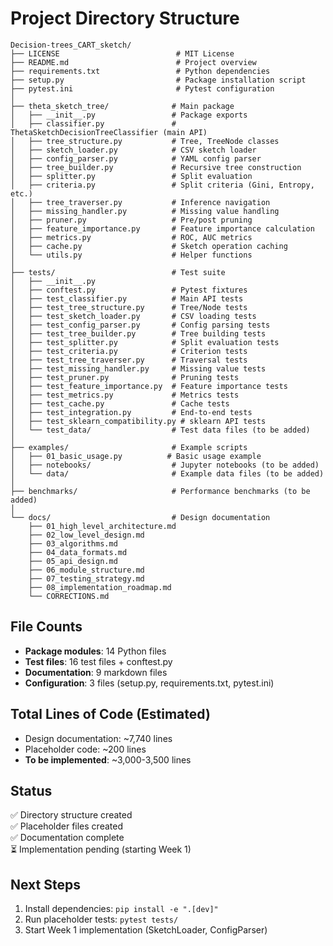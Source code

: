 # Project Directory Structure

```
Decision-trees_CART_sketch/
├── LICENSE                          # MIT License
├── README.md                        # Project overview
├── requirements.txt                 # Python dependencies
├── setup.py                         # Package installation script
├── pytest.ini                       # Pytest configuration
│
├── theta_sketch_tree/              # Main package
│   ├── __init__.py                 # Package exports
│   ├── classifier.py               # ThetaSketchDecisionTreeClassifier (main API)
│   ├── tree_structure.py           # Tree, TreeNode classes
│   ├── sketch_loader.py            # CSV sketch loader
│   ├── config_parser.py            # YAML config parser
│   ├── tree_builder.py             # Recursive tree construction
│   ├── splitter.py                 # Split evaluation
│   ├── criteria.py                 # Split criteria (Gini, Entropy, etc.)
│   ├── tree_traverser.py           # Inference navigation
│   ├── missing_handler.py          # Missing value handling
│   ├── pruner.py                   # Pre/post pruning
│   ├── feature_importance.py       # Feature importance calculation
│   ├── metrics.py                  # ROC, AUC metrics
│   ├── cache.py                    # Sketch operation caching
│   └── utils.py                    # Helper functions
│
├── tests/                          # Test suite
│   ├── __init__.py
│   ├── conftest.py                 # Pytest fixtures
│   ├── test_classifier.py          # Main API tests
│   ├── test_tree_structure.py      # Tree/Node tests
│   ├── test_sketch_loader.py       # CSV loading tests
│   ├── test_config_parser.py       # Config parsing tests
│   ├── test_tree_builder.py        # Tree building tests
│   ├── test_splitter.py            # Split evaluation tests
│   ├── test_criteria.py            # Criterion tests
│   ├── test_tree_traverser.py      # Traversal tests
│   ├── test_missing_handler.py     # Missing value tests
│   ├── test_pruner.py              # Pruning tests
│   ├── test_feature_importance.py  # Feature importance tests
│   ├── test_metrics.py             # Metrics tests
│   ├── test_cache.py               # Cache tests
│   ├── test_integration.py         # End-to-end tests
│   ├── test_sklearn_compatibility.py # sklearn API tests
│   └── test_data/                  # Test data files (to be added)
│
├── examples/                       # Example scripts
│   ├── 01_basic_usage.py          # Basic usage example
│   ├── notebooks/                  # Jupyter notebooks (to be added)
│   └── data/                       # Example data files (to be added)
│
├── benchmarks/                     # Performance benchmarks (to be added)
│
└── docs/                           # Design documentation
    ├── 01_high_level_architecture.md
    ├── 02_low_level_design.md
    ├── 03_algorithms.md
    ├── 04_data_formats.md
    ├── 05_api_design.md
    ├── 06_module_structure.md
    ├── 07_testing_strategy.md
    ├── 08_implementation_roadmap.md
    └── CORRECTIONS.md
```

## File Counts

- **Package modules**: 14 Python files
- **Test files**: 16 test files + conftest.py
- **Documentation**: 9 markdown files
- **Configuration**: 3 files (setup.py, requirements.txt, pytest.ini)

## Total Lines of Code (Estimated)

- Design documentation: ~7,740 lines
- Placeholder code: ~200 lines
- **To be implemented**: ~3,000-3,500 lines

## Status

✅ Directory structure created  
✅ Placeholder files created  
✅ Documentation complete  
⏳ Implementation pending (starting Week 1)

## Next Steps

1. Install dependencies: `pip install -e ".[dev]"`
2. Run placeholder tests: `pytest tests/`
3. Start Week 1 implementation (SketchLoader, ConfigParser)
